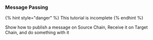### Message Passing

{% hint style="danger" %}
This tutorial is incomplete
{% endhint %}

Show how to publish a message on Source Chain, Receive it on Target Chain, and do something with it
